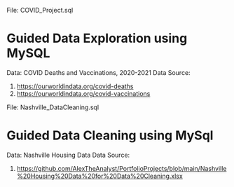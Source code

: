 File: COVID_Project.sql
# Guided Data Exploration using MySQL
Data: COVID Deaths and Vaccinations, 2020-2021
Data Source: 
1. https://ourworldindata.org/covid-deaths
2. https://ourworldindata.org/covid-vaccinations

File: Nashville_DataCleaning.sql
# Guided Data Cleaning using MySql
Data: Nashville Housing Data
Data Source: 
1. https://github.com/AlexTheAnalyst/PortfolioProjects/blob/main/Nashville%20Housing%20Data%20for%20Data%20Cleaning.xlsx
